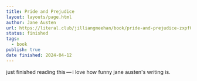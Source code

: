 ```yaml
---
title: Pride and Prejudice
layout: layouts/page.html
author: Jane Austen
url: https://literal.club/jilliangmeehan/book/pride-and-prejudice-zxpf0
status: finished
tags:
  - book
publish: true
date finished: 2024-04-12
---
```

just finished reading this — i love how funny jane austen's writing is.